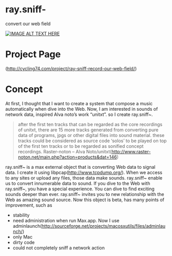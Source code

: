 # ray.sniff-

convert our web field

[![IMAGE ALT TEXT HERE](http://img.youtube.com/vi/EsE90BRTuCc/0.jpg)](http://www.youtube.com/watch?v=EsE90BRTuCc)

# Project Page
(http://cycling74.com/project/ray-sniff-record-our-web-field/)

# Concept 

At first, I thought that I want to create a system that compose a music automatically when dive into the Web.
Now, I am interested in sounds of network data, inspired Alva noto’s work “unitxt”. so I create ray.sniff~.

> after the first ten tracks that can be regarded as the core recordings of unitxt,
> there are 15 more tracks generated from converting pure data of programs, jpgs or other digital files into sound material. 
> these tracks could be considered as source code ‘solos’ to be played on top of the first ten tracks or to be regarded as sonified concept recordings.
> Raster-noton – Alva Noto/unitxt(http://www.raster-noton.net/main.php?action=products&dat=146)

ray.sniff~ is a max external object that is converting Web data to signal data. I create it using libpcap(http://www.tcpdump.org/).
When we access to any sites or upload any files, those data make sounds. ray.sniff~ enable us to convert innumerable data to sound.
If you dive to the Web with ray.sniff~, you have a special experience. You can dive to find exciting sounds deeper than ever.
ray.sniff~ invites you to new relationship with the Web as amazing sound source.
Now this object is beta, has many points of improvement, such as

* stability
* need administration when run Max.app. Now I use adminlaunch(http://sourceforge.net/projects/macosxutils/files/adminlaunch/)
* only Mac
* dirty code
* could not completely sniff a network action
